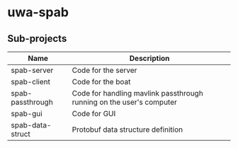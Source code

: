 # uwa-spab

## Sub-projects
| Name | Description |
| - | - |
| spab-server       | Code for the server |
| spab-client       | Code for the boat |
| spab-passthrough  | Code for handling mavlink passthrough running on the user's computer |
| spab-gui          | Code for GUI |
| spab-data-struct  | Protobuf data structure definition |

